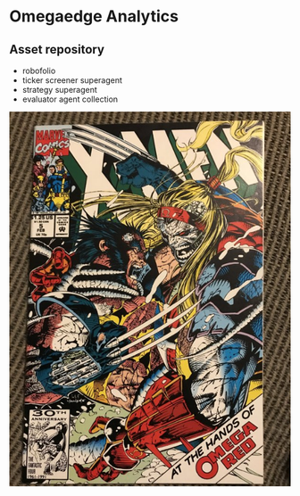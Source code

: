 # Omegaedge Analytics

## Asset repository
* robofolio
* ticker screener superagent
* strategy superagent
* evaluator agent collection

  
![Omega Red](./omegared.jpg)